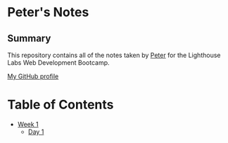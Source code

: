 # Peter's Notes

## Summary 

This repository contains all of the notes taken by [Peter](https://github.com/superskyy) for the Lighthouse Labs Web Development Bootcamp.

[My GitHub profile](https://github.com/superskyy)

# Table of Contents
* [Week 1](/Week_1) 
  * [Day 1](/Week_1/Day_1)